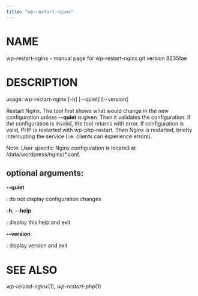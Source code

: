 ```yaml
---
title: "wp-restart-nginx"
---
```



NAME
====

wp-restart-nginx - manual page for wp-restart-nginx git version 8235fae

DESCRIPTION
===========

usage: wp-restart-nginx \[-h\] \[\--quiet\] \[\--version\]

Restart Nginx. The tool first shows what would change in the new
configuration unless **\--quiet** is given. Then it validates the
configuration. If the configuration is invalid, the tool returns with
error. If configuration is valid, PHP is restarted with wp-php-restart.
Then Nginx is restarted, briefly interrupting the service (i.e. clients
can experience errors).

Note: User specific Nginx configuration is located at
/data/wordpress/nginx/\*.conf.

optional arguments:
-------------------

**\--quiet**

:   do not display configuration changes

**-h**, **\--help**

:   display this help and exit

**\--version**

:   display version and exit

SEE ALSO
========

*wp-reload-nginx*(1), *wp-restart-php*(1)
